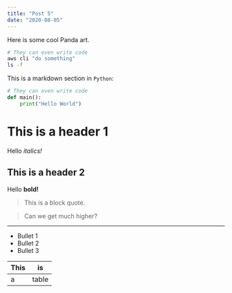 ```yaml
---
title: "Post 5"
date: "2020-08-05"
---
```


Here is some cool Panda art.

```bash
# They can even write code
aws cli "do something"
ls -f
```

This is a markdown section in `Python`:

```python
# They can even write code
def main():
    print("Hello World")
```

# This is a header 1

Hello _italics!_

## This is a header 2

Hello **bold!**

> This is a block quote.

> Can we get much higher?

---

- Bullet 1
- Bullet 2
- Bullet 3

| This | is    |
| ---- | ----- |
| a    | table |
